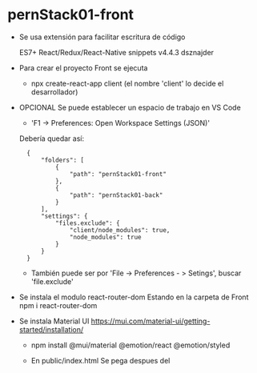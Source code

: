 # pernStack01-front

- Se usa extensión para facilitar escritura de código

    ES7+ React/Redux/React-Native snippets
    v4.4.3
    dsznajder

- Para crear el proyecto Front se ejecuta
    - npx create-react-app client       (el nombre 'client' lo decide el desarrollador)

- OPCIONAL Se puede establecer un espacio de trabajo en VS Code
    - 'F1 -> Preferences: Open Workspace Settings (JSON)'

    Debería quedar así:

        {
            "folders": [
                {
                    "path": "pernStack01-front"
                },
                {
                    "path": "pernStack01-back"
                }
            ],
            "settings": {
                "files.exclude": {
                    "client/node_modules": true,
                    "node_modules": true
                }
            }
        }

    - También puede ser por
        'File -> Preferences - > Setings', buscar 'file.exclude'

- Se instala el modulo react-router-dom
    Estando en la carpeta de Front
        npm i react-router-dom

- Se instala Material UI
    https://mui.com/material-ui/getting-started/installation/

    - npm install @mui/material @emotion/react @emotion/styled

    - En public/index.html
        Se pega despues del <title>
            <link rel="stylesheet" href="https://fonts.googleapis.com/css?family=Roboto:300,400,500,700&display=swap" />
            <link rel="stylesheet" href="https://fonts.googleapis.com/icon?family=Material+Icons" />
    
    - Se instala el modulo de iconos
        npm install @mui/icons-material
    

https://www.youtube.com/watch?v=_zGL_MU29zs&t=178s
voy por 1:37:03